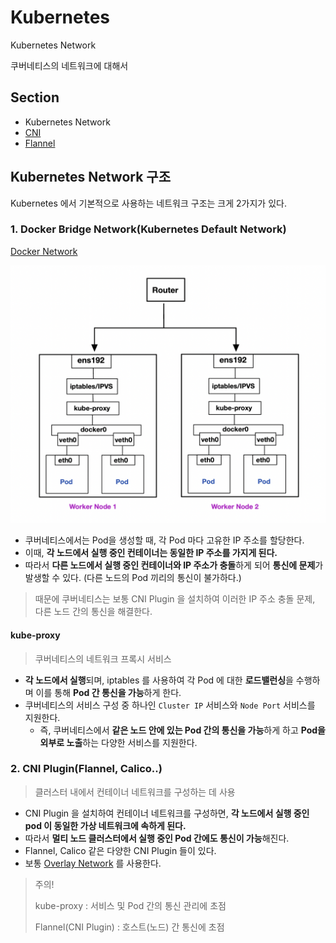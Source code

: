 # Kubernetes

Kubernetes Network

쿠버네티스의 네트워크에 대해서

## Section
- Kubernetes Network
- [CNI](https://github.com/royroyee/gonet/tree/main/kubernetes/cni)
- [Flannel](https://github.com/royroyee/gonet/blob/main/kubernetes/flannel/README.md)


## Kubernetes Network 구조
Kubernetes 에서 기본적으로 사용하는 네트워크 구조는 크게 2가지가 있다.

### 1. Docker Bridge Network(Kubernetes Default Network)
[Docker Network](http!(img%2FDefault%20Network.png)s://github.com/royroyee/gonet/tree/main/docker)

![Default Network.png](img%2FDefault%20Network.png)

- 쿠버네티스에서는 Pod을 생성할 때, 각 Pod 마다 고유한 IP 주소를 할당한다.
- 이때, **각 노드에서 실행 중인 컨테이너는 동일한 IP 주소를 가지게 된다.**
- 따라서 **다른 노드에서 실행 중인 컨테이너와 IP 주소가 충돌**하게 되어 **통신에 문제**가 발생할 수 있다. (다른 노드의 Pod 끼리의 통신이 불가하다.)
> 때문에 쿠버네티스는 보통 CNI Plugin 을 설치하여 이러한 IP 주소 충돌 문제, 다른 노드 간의 통신을 해결한다.


#### kube-proxy
> 쿠버네티스의 네트워크 프록시 서비스
- **각 노드에서 실행**되며, iptables 를 사용하여 각 Pod 에 대한 **로드밸런싱**을 수행하며 이를 통해 **Pod 간 통신을 가능**하게 한다.
- 쿠버네티스의 서비스 구성 중 하나인 `Cluster IP` 서비스와 `Node Port` 서비스를 지원한다. 
  - 즉, 쿠버네티스에서 **같은 노드 안에 있는 Pod 간의 통신을 가능**하게 하고 **Pod을 외부로 노출**하는 다양한 서비스를 지원한다.

### 2. CNI Plugin(Flannel, Calico..)
> 클러스터 내에서 컨테이너 네트워크를 구성하는 데 사용
- CNI Plugin 을 설치하여 컨테이너 네트워크를 구성하면, **각 노드에서 실행 중인 pod 이 동일한 가상 네트워크에 속하게 된다.**
- 따라서 **멀티 노드 클러스터에서 실행 중인 Pod 간에도 통신이 가능**해진다.
- Flannel, Calico 같은 다양한 CNI Plugin 들이 있다.
- 보통 [Overlay Network](https://github.com/royroyee/gonet/blob/main/03-layer/03-network-layer/Overlay.md) 를 사용한다.

> 주의! 
> 
> kube-proxy : 서비스 및 Pod 간의 통신 관리에 초점
>
>  Flannel(CNI Plugin) : 호스트(노드) 간 통신에 초점